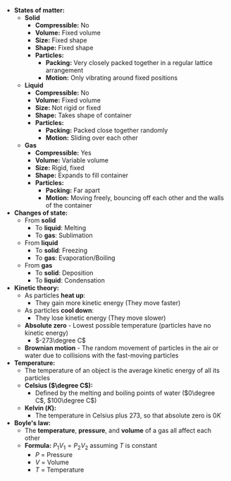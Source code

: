 - **States of matter:**
	- **Solid**
		- **Compressible:** No
		- **Volume:** Fixed volume
		- **Size:** Fixed shape
		- **Shape:** Fixed shape
		- **Particles:**
			- **Packing:** Very closely packed together in a regular lattice arrangement
			- **Motion:** Only vibrating around fixed positions
	- **Liquid**
		- **Compressible:** No
		- **Volume:** Fixed volume
		- **Size:** Not rigid or fixed
		- **Shape:** Takes shape of container
		- **Particles:**
			- **Packing:** Packed close together randomly
			- **Motion:** Sliding over each other
	- **Gas**
		- **Compressible:** Yes
		- **Volume:** Variable volume
		- **Size:** Rigid, fixed
		- **Shape:** Expands to fill container
		- **Particles:**
			- **Packing:** Far apart
			- **Motion:** Moving freely, bouncing off each other and the walls of the container
- **Changes of state:**
	- From **solid**
		- To **liquid**: Melting
		- To **gas**: Sublimation
	- From **liquid**
		- To **solid**: Freezing
		- To **gas**: Evaporation/Boiling
	- From **gas**
		- To **solid**: Deposition
		- To **liquid**: Condensation
- **Kinetic theory:**
	- As particles **heat up**:
		- They gain more kinetic energy (They move faster)
	- As particles **cool down**:
		- They lose kinetic energy (They move slower)
	- **Absolute zero** - Lowest possible temperature (particles have no kinetic energy)
		- $-273\degree C$
	- **Brownian motion** - The random movement of particles in the air or water due to collisions with the fast-moving particles
- **Temperature:**
	- The temperature of an object is the average kinetic energy of all its particles
	- **Celsius ($\degree C$):**
		- Defined by the melting and boiling points of water ($0\degree C$, $100\degree C$)
	- **Kelvin ($K$):**
		- The temperature in Celsius plus $273$, so that absolute zero is $0K$
- **Boyle's law:**
	- The **temperature**, **pressure**, and **volume** of a gas all affect each other
	- **Formula:** $P_1V_1=P_2V_2$ assuming $T$ is constant
		- $P$ = Pressure
		- $V$ = Volume
		- $T$ = Temperature